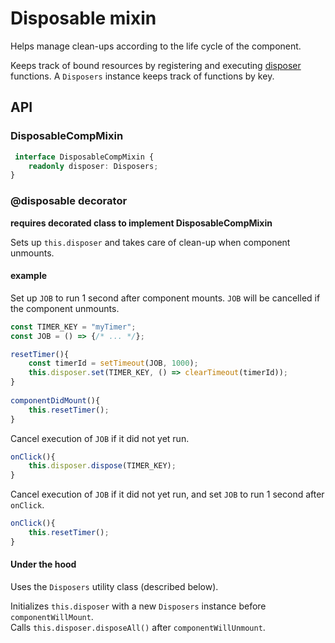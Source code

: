 # Disposable mixin

Helps manage clean-ups according to the life cycle of the component. 

Keeps track of bound resources by registering and executing [disposer](https://en.wikipedia.org/wiki/Dispose_pattern) functions. A `Disposers` instance keeps track of functions by key.

## API


### DisposableCompMixin
```ts
 interface DisposableCompMixin {
    readonly disposer: Disposers;
}
```

### @disposable decorator
**requires decorated class to implement DisposableCompMixin**

Sets up `this.disposer` and takes care of clean-up when component unmounts.

#### example

Set up `JOB` to run 1 second after component mounts. `JOB` will be cancelled if the component unmounts.

```ts
const TIMER_KEY = "myTimer";
const JOB = () => {/* ... */};

resetTimer(){
	const timerId = setTimeout(JOB, 1000);
	this.disposer.set(TIMER_KEY, () => clearTimeout(timerId));
}
 
componentDidMount(){
    this.resetTimer();
}
```

Cancel execution of `JOB` if it did not yet run.

```ts
onClick(){
	this.disposer.dispose(TIMER_KEY);
}
```

Cancel execution of `JOB` if it did not yet run, and set `JOB` to run 1 second after `onClick`.

```ts
onClick(){
	this.resetTimer();
}
```

#### Under the hood

Uses the `Disposers` utility class (described below).

Initializes `this.disposer` with a new `Disposers` instance before `componentWillMount`.  
Calls `this.disposer.disposeAll()` after `componentWillUnmount`.
